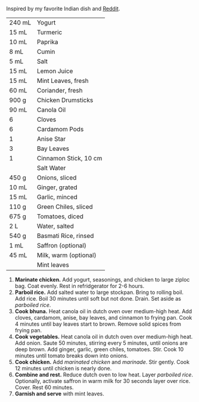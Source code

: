 Inspired by my favorite Indian dish and [Reddit](https://www.reddit.com/r/IndianFood/comments/5slajm/best_biryani_recipe/ddhk5jy).

|||
|:--|:--|
| 240 mL | Yogurt
| 15 mL  | Turmeric
| 10 mL  | Paprika
| 8 mL   | Cumin
| 5 mL   | Salt
| 15 mL  | Lemon Juice
| 15 mL  | Mint Leaves, fresh
| 60 mL  | Coriander, fresh
| 900 g  | Chicken Drumsticks
| 90 mL  | Canola Oil
| 6      | Cloves
| 6      | Cardamom Pods
| 1      | Anise Star
| 3      | Bay Leaves
| 1      | Cinnamon Stick, 10 cm
|        | Salt Water
| 450 g  | Onions, sliced
| 10 mL  | Ginger, grated
| 15 mL  | Garlic, minced
| 110 g  | Green Chiles, sliced
| 675 g  | Tomatoes, diced
| 2 L    | Water, salted
| 540 g  | Basmati Rice, rinsed
| 1 mL   | Saffron (optional)
| 45 mL  | Milk, warm (optional)
|        | Mint leaves


1. **Marinate chicken.** Add yogurt, seasonings, and chicken to large ziploc bag. Coat evenly. Rest in refridgerator for 2-6 hours.
2. **Parboil rice.** Add salted water to large stockpan. Bring to rolling boil. Add rice. Boil 30 minutes until soft but not done. Drain. Set aside as *parboiled rice*.
3. **Cook bhuna.** Heat canola oil in dutch oven over medium-high heat. Add cloves, cardamom, anise, bay leaves, and cinnamon to frying pan. Cook 4 minutes until bay leaves start to brown. Remove solid spices from frying pan.
4. **Cook vegetables.** Heat canola oil in dutch oven over medium-high heat. Add onion. Saute 50 minutes, stirring every 5 minutes, until onions are deep brown. Add ginger, garlic, green chiles, tomatoes. Stir. Cook 10 minutes until tomato breaks down into onions.
5. **Cook chicken.** Add *marinated chicken* and *marinade*. Stir gently. Cook 12 minutes until chicken is nearly done.
6. **Combine and rest.** Reduce dutch oven to low heat. Layer *parboiled rice*. Optionally, activate saffron in warm milk for 30 seconds layer over rice. Cover. Rest 60 minutes.
7. **Garnish and serve** with mint leaves.
